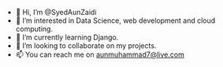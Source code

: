- 👋 Hi, I’m @SyedAunZaidi
- 👀 I’m interested in Data Science, web development and cloud computing. 
- 🌱 I’m currently learning Django.
- 💞️ I’m looking to collaborate on my projects.
- 📫 You can reach me on aunmuhammad7@live.com

<!---
SyedAunZaidi/SyedAunZaidi is a ✨ special ✨ repository because its `README.md` (this file) appears on your GitHub profile.
You can click the Preview link to take a look at your changes.
--->

